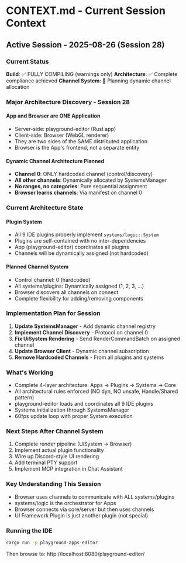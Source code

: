 # CONTEXT.md - Current Session Context

## Active Session - 2025-08-26 (Session 28)

### Current Status
**Build**: ✅ FULLY COMPILING (warnings only)
**Architecture**: ✅ Complete compliance achieved
**Channel System**: 🔄 Planning dynamic channel allocation

### Major Architecture Discovery - Session 28

#### App and Browser are ONE Application
- Server-side: playground-editor (Rust app) 
- Client-side: Browser (WebGL renderer)
- They are two sides of the SAME distributed application
- Browser is the App's frontend, not a separate entity

#### Dynamic Channel Architecture Planned
- **Channel 0**: ONLY hardcoded channel (control/discovery)
- **All other channels**: Dynamically allocated by SystemsManager
- **No ranges, no categories**: Pure sequential assignment
- **Browser learns channels**: Via manifest on channel 0

### Current Architecture State

#### Plugin System 
- All 9 IDE plugins properly implement `systems/logic::System`
- Plugins are self-contained with no inter-dependencies
- App (playground-editor) coordinates all plugins
- Channels will be dynamically assigned (not hardcoded)

#### Planned Channel System
- Control channel: 0 (hardcoded)
- All systems/plugins: Dynamically assigned (1, 2, 3, ...)
- Browser discovers all channels on connect
- Complete flexibility for adding/removing components

### Implementation Plan for Session

1. **Update SystemsManager** - Add dynamic channel registry
2. **Implement Channel Discovery** - Protocol on channel 0
3. **Fix UiSystem Rendering** - Send RenderCommandBatch on assigned channel
4. **Update Browser Client** - Dynamic channel subscription
5. **Remove Hardcoded Channels** - From all plugins and systems

### What's Working
- Complete 4-layer architecture: Apps → Plugins → Systems → Core
- All architectural rules enforced (NO dyn, NO unsafe, Handle/Shared pattern)
- playground-editor loads and coordinates all 9 IDE plugins
- Systems initialization through SystemsManager
- 60fps update loop with proper System execution

### Next Steps After Channel System
1. Complete render pipeline (UiSystem → Browser)
2. Implement actual plugin functionality
3. Wire up Discord-style UI rendering
4. Add terminal PTY support
5. Implement MCP integration in Chat Assistant

### Key Understanding This Session
- Browser uses channels to communicate with ALL systems/plugins
- systems/logic is the orchestrator for Apps
- Browser connects via core/server but then uses channels
- UI Framework Plugin is just another plugin (not special)

### Running the IDE
```bash
cargo run -p playground-apps-editor
```

Then browse to: http://localhost:8080/playground-editor/